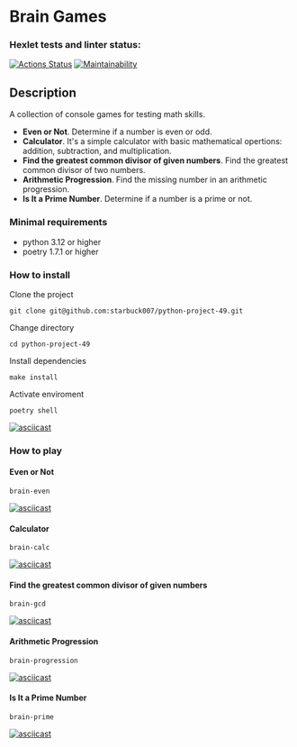 # Brain Games
### Hexlet tests and linter status:
[![Actions Status](https://github.com/starbuck007/python-project-49/actions/workflows/hexlet-check.yml/badge.svg)](https://github.com/starbuck007/python-project-49/actions) [![Maintainability](https://api.codeclimate.com/v1/badges/09f179137f114e7ade5f/maintainability)](https://codeclimate.com/github/starbuck007/python-project-49/maintainability)
## Description
A collection of console games for testing math skills.
- **Even or Not**. Determine if a number is even or odd.
- **Calculator**. It's a simple calculator with basic mathematical opertions: addition, subtraction, and multiplication. 
- **Find the greatest common divisor of given numbers**. Find the greatest common divisor of two numbers.
- **Arithmetic Progression**. Find the missing number in an arithmetic progression.
- **Is It a Prime Number**. Determine if a number is a prime or not.
### Minimal requirements
- python 3.12 or higher
- poetry 1.7.1 or higher

### How to install
Clone the project
```
git clone git@github.com:starbuck007/python-project-49.git
```
Change directory
```
cd python-project-49
```
Install dependencies
```
make install
```
Activate enviroment
```
poetry shell
```
[![asciicast](https://asciinema.org/a/VO1y13LSOxAkNiflSHqUl4RLg.svg)](https://asciinema.org/a/VO1y13LSOxAkNiflSHqUl4RLg)

### How to play

#### Even or Not
 ```
 brain-even
 ```
[![asciicast](https://asciinema.org/a/eXWHZh5MBvlDEMMfJN6lj2DzV.svg)](https://asciinema.org/a/eXWHZh5MBvlDEMMfJN6lj2DzV)

#### Calculator
```
brain-calc
```
[![asciicast](https://asciinema.org/a/W1gUiHS69zXrEauxgk0GwG3UV.svg)](https://asciinema.org/a/W1gUiHS69zXrEauxgk0GwG3UV)

#### Find the greatest common divisor of given numbers
```
brain-gcd
```
[![asciicast](https://asciinema.org/a/Krtm30F24kTIuTY8JBL6rdMXb.svg)](https://asciinema.org/a/Krtm30F24kTIuTY8JBL6rdMXb)

#### Arithmetic Progression
```
brain-progression
```
[![asciicast](https://asciinema.org/a/qslYdQjABsxlOSGpuNqcylq6B.svg)](https://asciinema.org/a/qslYdQjABsxlOSGpuNqcylq6B)

#### Is It a Prime Number
```
brain-prime
```
[![asciicast](https://asciinema.org/a/TuipD3mbSsdnhdhR2h6MFfEKo.svg)](https://asciinema.org/a/TuipD3mbSsdnhdhR2h6MFfEKo)
